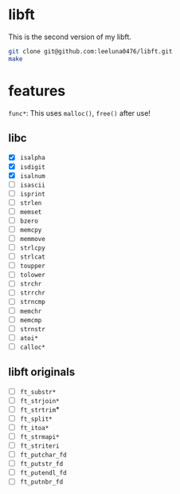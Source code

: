 # libft
This is the second version of my libft.

```bash
git clone git@github.com:leeluna0476/libft.git
make
```

# features
`func*`: This uses `malloc()`, `free()` after use!
## libc
- [x] `isalpha`
- [x] `isdigit`
- [x] `isalnum`
- [ ] `isascii`
- [ ] `isprint`
- [ ] `strlen`
- [ ] `memset`
- [ ] `bzero`
- [ ] `memcpy`
- [ ] `memmove`
- [ ] `strlcpy`
- [ ] `strlcat`
- [ ] `toupper`
- [ ] `tolower`
- [ ] `strchr`
- [ ] `strrchr`
- [ ] `strncmp`
- [ ] `memchr`
- [ ] `memcmp`
- [ ] `strnstr`
- [ ] `atoi*`
- [ ] `calloc*`
## libft originals
- [ ] `ft_substr*`
- [ ] `ft_strjoin*`
- [ ] `ft_strtrim`*
- [ ] `ft_split*`
- [ ] `ft_itoa*`
- [ ] `ft_strmapi*`
- [ ] `ft_striteri`
- [ ] `ft_putchar_fd`
- [ ] `ft_putstr_fd`
- [ ] `ft_putendl_fd`
- [ ] `ft_putnbr_fd`
